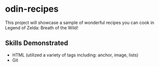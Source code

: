 # odin-recipes
This project will showcase a sample of wonderful recipes you can cook in Legend  of Zelda: Breath of the Wild!
## Skills Demonstrated
* HTML (utilized a variety of tags including: anchor, image, lists)
* Git
